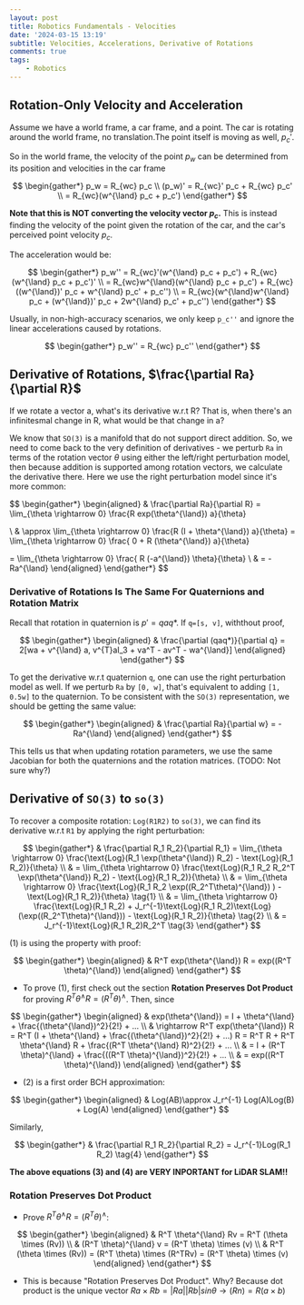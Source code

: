 ```yaml
---
layout: post
title: Robotics Fundamentals - Velocities
date: '2024-03-15 13:19'
subtitle: Velocities, Accelerations, Derivative of Rotations
comments: true
tags:
    - Robotics
---
```


## Rotation-Only Velocity and Acceleration

Assume we have a world frame, a car frame, and a point. The car is rotating around the world frame, no translation.The point itself is moving as well, $p_c'$.

So in the world frame, the velocity of the point $p_w$ can be determined from its position and velocities in the car frame

$$
\begin{gather*}
p_w = R_{wc} p_c
\\
(p_w)' = R_{wc}' p_c + R_{wc} p_c'
\\ = R_{wc}(w^{\land} p_c + p_c')
\end{gather*}
$$

**Note that this is NOT converting the velocity vector $p_c$.** This is instead finding the velocity of the point given the rotation of the car, and the car's perceived point velocity $p_c$.

The acceleration would be:

$$
\begin{gather*}
p_w'' = R_{wc}'(w^{\land} p_c + p_c') + R_{wc}(w^{\land} p_c + p_c')'
\\
= R_{wc}w^{\land}(w^{\land} p_c + p_c') + R_{wc}((w^{\land})' p_c + w^{\land} p_c' + p_c'')
\\
= R_{wc}(w^{\land}w^{\land} p_c + (w^{\land})' p_c + 2w^{\land} p_c' + p_c'')
\end{gather*}
$$

Usually, in non-high-accuracy scenarios, we only keep `p_c''` and ignore the linear accelerations caused by rotations.

$$
\begin{gather*}
p_w'' = R_{wc} p_c''
\end{gather*}
$$

## Derivative of Rotations, $\frac{\partial Ra}{\partial R}$

If we rotate a vector a, what's its derivative w.r.t R? That is, when there's an infinitesmal change in R, what would be that change in a?

We know that `SO(3)` is a manifold that do not support direct addition. So, we need to come back to the very definition of derivatives - we perturb `Ra` in terms of the rotation vector $\theta$ using either the left/right perturbation model, then because addition is supported among rotation vectors, we calculate the derivative there. Here we use the right perturbation model since it's more common:

$$
\begin{gather*}
\begin{aligned}
& \frac{\partial Ra}{\partial R} =
\lim_{\theta \rightarrow 0} \frac{R exp(\theta^{\land}) a}{\theta}

\\
& \approx \lim_{\theta \rightarrow 0} \frac{R (I + \theta^{\land}) a}{\theta} = \lim_{\theta \rightarrow 0} \frac{ 0 + R (\theta^{\land}) a}{\theta}

= \lim_{\theta \rightarrow 0} \frac{ R (-a^{\land}) \theta}{\theta}
\\
& = -Ra^{\land}
\end{aligned}
\end{gather*}
$$

### Derivative of Rotations Is The Same For Quaternions and Rotation Matrix

Recall that rotation in quaternion is $p'=qaq*$. If `q=[s, v]`, withthout proof,

$$
\begin{gather*}
\begin{aligned}
& \frac{\partial (qaq*)}{\partial q} = 2[wa + v^{\land} a, v^{T}aI_3 + va^T - av^T - wa^{\land}]
\end{aligned}
\end{gather*}
$$

To get the derivative w.r.t quaternion `q`, one can use the right perturbation model as well. If we perturb `Ra` by `[0, w]`, that's equivalent to adding `[1, 0.5w]` to the quaternion. To be consistent with the `SO(3)` representation, we should be getting the same value:

$$
\begin{gather*}
\begin{aligned}
& \frac{\partial Ra}{\partial w} = -Ra^{\land}
\end{aligned}
\end{gather*}
$$

This tells us that when updating rotation parameters, we use the same Jacobian for both the quaternions and the rotation matrices. (TODO: Not sure why?)

## Derivative of `SO(3)` to `so(3)`

To recover a composite rotation: `Log(R1R2)` to `so(3)`, we can find its derivative w.r.t `R1` by applying the right perturbation:

$$
\begin{gather*}
& \frac{\partial R_1 R_2}{\partial R_1} = \lim_{\theta \rightarrow 0} \frac{\text{Log}(R_1 \exp(\theta^{\land}) R_2) - \text{Log}(R_1 R_2)}{\theta}
\\
& = \lim_{\theta \rightarrow 0} \frac{\text{Log}(R_1 R_2 R_2^T \exp(\theta^{\land}) R_2) - \text{Log}(R_1 R_2)}{\theta}
\\
& = \lim_{\theta \rightarrow 0} \frac{\text{Log}(R_1 R_2  \exp((R_2^T\theta)^{\land}) ) - \text{Log}(R_1 R_2)}{\theta}
\tag{1}
\\
& = \lim_{\theta \rightarrow 0} \frac{\text{Log}(R_1 R_2) + J_r^{-1}\text{Log}(R_1 R_2)\text{Log}(\exp((R_2^T\theta)^{\land})) - \text{Log}(R_1 R_2)}{\theta}
\tag{2}
\\
& = J_r^{-1}\text{Log}(R_1 R_2)R_2^T    \tag{3}
\end{gather*}
$$

(1) is using the property with proof:

$$
\begin{gather*}
\begin{aligned}
& R^T exp(\theta^{\land}) R = exp((R^T \theta)^{\land})
\end{aligned}
\end{gather*}
$$

- To prove (1), first check out the section **Rotation Preserves Dot Product** for proving $R^T \theta^{\land} R = (R^T \theta)^{\land}$. Then, since

$$
\begin{gather*}
\begin{aligned}
& exp(\theta^{\land}) = I + \theta^{\land} + \frac{(\theta^{\land})^2}{2!} + ...
\\
& \rightarrow R^T exp(\theta^{\land}) R = R^T (I + \theta^{\land} + \frac{(\theta^{\land})^2}{2!} + ...) R = R^T R + R^T \theta^{\land} R + \frac{(R^T \theta^{\land} R)^2}{2!} + ...
\\
& = I + (R^T \theta)^{\land} + \frac{((R^T \theta)^{\land})^2}{2!} + ...
\\
& = exp((R^T \theta)^{\land})
\end{aligned}
\end{gather*}
$$

- (2) is a first order BCH approximation:

$$
\begin{gather*}
\begin{aligned}
& Log(AB)\approx J_r^{-1} Log(A)Log(B) + Log(A)
\end{aligned}
\end{gather*}
$$

Similarly,

$$
\begin{gather*}
& \frac{\partial R_1 R_2}{\partial R_2} = J_r^{-1}Log(R_1 R_2) \tag{4}
\end{gather*}
$$

**The above equations (3) and (4) are VERY INPORTANT for LiDAR SLAM!!**

### Rotation Preserves Dot Product

- Prove $R^T \theta^{\land} R = (R^T \theta)^{\land}$:

$$
\begin{gather*}
\begin{aligned}
& R^T \theta^{\land} Rv = R^T (\theta \times (Rv))
\\
& (R^T \theta)^{\land} v = (R^T \theta) \times (v)
\\
& R^T (\theta \times (Rv)) = (R^T \theta) \times (R^TRv) = (R^T \theta) \times (v)
\end{aligned}
\end{gather*}
$$

- This is because "Rotation Preserves Dot Product". Why? Because dot product is the unique vector $Ra \times Rb = |Ra||Rb|sin\theta \rightarrow (Rn) = R(a \times b)$
